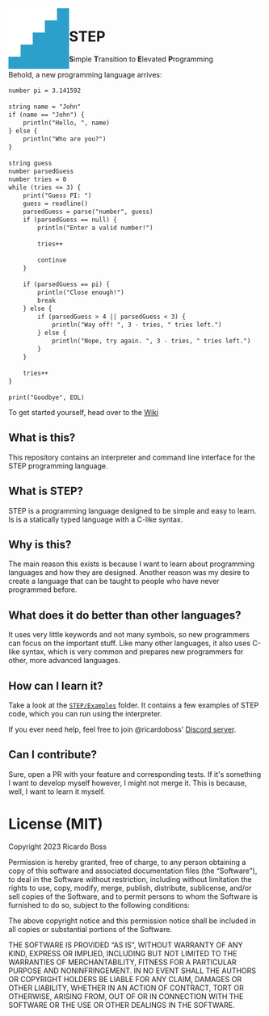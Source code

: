 ﻿<img src="docs/logo.svg" align="left" alt="STEP" width="120" height="120">

<p>
  <h1>STEP</h1>
  <span>
    <strong>S</strong><span>imple</span>
    <strong>T</strong><span>ransition</span>
    <span>to</span>
    <strong>E</strong><span>levated</span>
    <strong>P</strong><span>rogramming</span>
  </span>
</p>

Behold, a new programming language arrives:

```step
number pi = 3.141592

string name = "John"
if (name == "John") {
    println("Hello, ", name)
} else {
    println("Who are you?")
}

string guess
number parsedGuess
number tries = 0
while (tries <= 3) {
    print("Guess PI: ")
    guess = readline()
    parsedGuess = parse("number", guess)
    if (parsedGuess == null) {
        println("Enter a valid number!")

        tries++

        continue
    }

    if (parsedGuess == pi) {
        println("Close enough!")
        break
    } else {
        if (parsedGuess > 4 || parsedGuess < 3) {
            println("Way off! ", 3 - tries, " tries left.")
        } else {
            println("Nope, try again. ", 3 - tries, " tries left.")
        }
    }

    tries++
}

print("Goodbye", EOL)
```

To get started yourself, head over to the [Wiki](https://github.com/ricardoboss/STEP/wiki)

## What is this?

This repository contains an interpreter and command line interface for the STEP programming language.

## What is STEP?

STEP is a programming language designed to be simple and easy to learn.
Is is a statically typed language with a C-like syntax.

## Why is this?

The main reason this exists is because I want to learn about programming languages and how they are designed.
Another reason was my desire to create a language that can be taught to people who have never programmed before.

## What does it do better than other languages?

It uses very little keywords and not many symbols, so new programmers can focus on the important stuff.
Like many other languages, it also uses C-like syntax, which is very common and prepares new programmers for other,
more advanced languages.

## How can I learn it?

Take a look at the [`STEP/Examples`](./STEP/Examples) folder.
It contains a few examples of STEP code, which you can run using the interpreter.

If you ever need help, feel free to join @ricardoboss' [Discord server](https://discord.gg/ySpmcdCqFN).

## Can I contribute?

Sure, open a PR with your feature and corresponding tests.
If it's something I want to develop myself however, I might not merge it.
This is because, well, I want to learn it myself.

# License (MIT)

Copyright 2023 Ricardo Boss

Permission is hereby granted, free of charge, to any person obtaining a copy of this software and associated documentation files (the “Software”), to deal in the Software without restriction, including without limitation the rights to use, copy, modify, merge, publish, distribute, sublicense, and/or sell copies of the Software, and to permit persons to whom the Software is furnished to do so, subject to the following conditions:

The above copyright notice and this permission notice shall be included in all copies or substantial portions of the Software.

THE SOFTWARE IS PROVIDED “AS IS”, WITHOUT WARRANTY OF ANY KIND, EXPRESS OR IMPLIED, INCLUDING BUT NOT LIMITED TO THE WARRANTIES OF MERCHANTABILITY, FITNESS FOR A PARTICULAR PURPOSE AND NONINFRINGEMENT. IN NO EVENT SHALL THE AUTHORS OR COPYRIGHT HOLDERS BE LIABLE FOR ANY CLAIM, DAMAGES OR OTHER LIABILITY, WHETHER IN AN ACTION OF CONTRACT, TORT OR OTHERWISE, ARISING FROM, OUT OF OR IN CONNECTION WITH THE SOFTWARE OR THE USE OR OTHER DEALINGS IN THE SOFTWARE.
